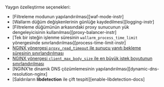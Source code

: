 Yaygın özelleştirme seçenekleri:

* [Filtreleme modunun yapılandırılması][waf-mode-instr]
* [Wallarm düğüm değişkenlerinin günlüğe kaydedilmesi][logging-instr]
* [Filtreleme düğümünün arkasındaki proxy sunucunun yük dengeleyicisinin kullanılması][proxy-balancer-instr]
* [Tek bir isteğin işlenme süresinin `wallarm_process_time_limit` yönergesinde sınırlandırılması][process-time-limit-instr]
* [NGINX yönergesi `proxy_read_timeout` ile sunucu yanıtı bekleme süresinin sınırlandırılması](https://nginx.org/en/docs/http/ngx_http_proxy_module.html#proxy_read_timeout)
* [NGINX yönergesi `client_max_body_size` ile en büyük istek boyutunun sınırlandırılması](https://nginx.org/en/docs/http/ngx_http_core_module.html#client_max_body_size)
* [NGINX’te dinamik DNS çözümlemesinin yapılandırılması][dynamic-dns-resolution-nginx]
* [Saldırıların **libdetection** ile çift tespiti][enable-libdetection-docs]
